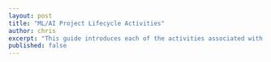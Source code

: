 ```yaml
---
layout: post
title: "ML/AI Project Lifecycle Activities"
author: chris
excerpt: "This guide introduces each of the activities associated with the three major stages of the ML/AI lifecycle."
published: false
---
```


